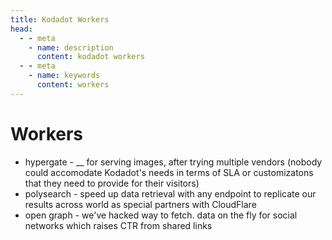 ```yaml
---
title: Kodadot Workers
head:
  - - meta
    - name: description
      content: kodadot workers
  - - meta
    - name: keywords
      content: workers
---
```


# Workers 
 - hypergate - __ for serving images, after trying multiple vendors (nobody could accomodate Kodadot's needs in terms of SLA or customizatons that they need to provide for their visitors)
 - polysearch - speed up data retrieval with any endpoint to replicate our results across world as special partners with CloudFlare
 - open graph - we've hacked way to fetch. data on the fly for social networks which raises CTR from shared links